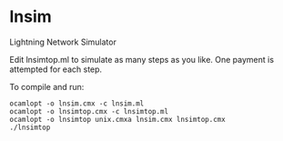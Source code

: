 # lnsim
Lightning Network Simulator

Edit lnsimtop.ml to simulate as many steps as you like.
One payment is attempted for each step.

To compile and run:

    ocamlopt -o lnsim.cmx -c lnsim.ml
    ocamlopt -o lnsimtop.cmx -c lnsimtop.ml
    ocamlopt -o lnsimtop unix.cmxa lnsim.cmx lnsimtop.cmx
    ./lnsimtop
